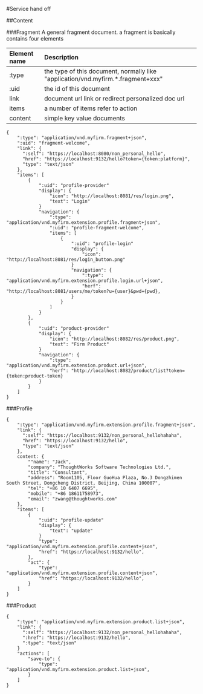 #Service hand off

##Content

###Fragment
A general fragment document.
a fragment is basically contains four elements

|**Element name**|**Description**|
|:-----------|:-----------|
|:type | the type of this document, normally like "application/vnd.myfirm.*.fragment+xxx" |
|:uid | the id of this document |
|link | document url link or redirect personalized doc url |
|items | a number of items refer to action |
|content | simple key value documents |

```
{
	":type": "application/vnd.myfirm.fragment+json",
	":uid": "fragment-welcome",
    "link": {
      ":self": "https://localhost:8080/non_personal_hello",
      "href": "https://localhost:9132/hello?token={token:platform}",
      "type": "text/json"
    },
	"items": [
		{
			":uid": "profile-provider"
			"display": {
				"icon": "http://localhost:8081/res/login.png",
				"text": "Login"
			}
			"navigation": {
				":type": "application/vnd.myfirm.extension.profile.fragment+json",
				":uid": "profile-fragment-welcome",
				"items": [
					{
						":uid": "profile-login"
						"display": {
							"icon": "http://localhost:8081/res/login_button.png"
						}
						"navigation": {
							":type": "application/vnd.myfirm.extension.profile.login.url+json",
							"herf": "http://localhost:8081/users/me/token?u={user}&pwd={pwd},
						}
					}
				]
			}
		},
		{
			":uid": "product-provider"
			"display": {
				"icon": "http://localhost:8082/res/product.png",
				"text": "Firm Product"
			}
			"navigation": {
				":type": "application/vnd.myfirm.extension.product.url+json",
				"herf": "http://localhost:8082/product/list?token={token:product-token}
			}
		}
	]
}
```



###Profile
```
{
	":type": "application/vnd.myfirm.extension.profile.fragment+json",
    "link": {
      ":self": "https://localhost:9132/non_personal_hellohahaha",
      "href": "https://localhost:9132/hello",
      "type": "text/json"
    },
    content: {
		""name": "Jack",
		"company": "ThoughtWorks Software Technologies Ltd.",
		"title": "Consultant",
		"address": "Room1105, Floor GuoHua Plaza, No.3 Dongzhimen South Street, Dongcheng District, Beijing, China 100007",
		"tel": "+86 10 6407 6695",
		"mobile": "+86 18611758973",
		"email": "zwang@thoughtworks.com"
	},
	"items": [
		{	
			":uid": "profile-update"
			"display": {
				"text": "update"
			}
			"type": "application/vnd.myfirm.extension.profile.content+json",
			"href": "https://localhost:9132/hello",
		},
		"act": {
			"type": "application/vnd.myfirm.extension.profile.content+json",
			"href": "https://localhost:9132/hello",
		}
	]
}
```

###Product
```
{
	":type": "application/vnd.myfirm.extension.product.list+json",
    "link": {
      ":self": "https://localhost:9132/non_personal_hellohahaha",
      ":href": "https://localhost:9132/hello",
      ":type": "text/json"
    }
	"actions": [
		"save-to": {
			"type": "application/vnd.myfirm.extension.product.list+json",
		}
	]
}
```